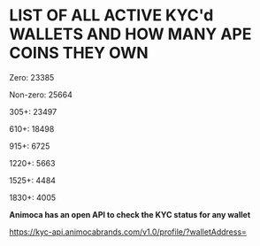 # LIST OF ALL ACTIVE KYC'd WALLETS AND HOW MANY APE COINS THEY OWN

Zero: 23385

Non-zero: 25664

305+: 23497

610+: 18498

915+: 6725

1220+: 5663

1525+: 4484

1830+: 4005

**Animoca has an open API to check the KYC status for any wallet**

https://kyc-api.animocabrands.com/v1.0/profile/?walletAddress=